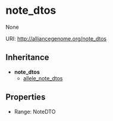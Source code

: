 # note_dtos

None

URI: http://alliancegenome.org/note_dtos




## Inheritance

* **note_dtos**
    * [allele_note_dtos](allele_note_dtos.md)



## Properties

 * Range: NoteDTO


